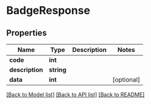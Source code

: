 # BadgeResponse

## Properties
Name | Type | Description | Notes
------------ | ------------- | ------------- | -------------
**code** | **int** |  | 
**description** | **string** |  | 
**data** | **int** |  | [optional] 

[[Back to Model list]](../README.md#documentation-for-models) [[Back to API list]](../README.md#documentation-for-api-endpoints) [[Back to README]](../README.md)


